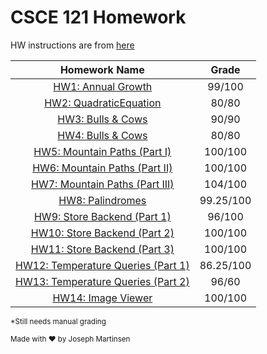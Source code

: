 CSCE 121 Homework 
====================================

HW instructions are from [here](http://courses.cse.tamu.edu/jmichael/f16/121/homework/)

|                                        Homework Name                                             |   Grade   |
|:------------------------------------------------------------------------------------------------:|:---------:|
| [HW1: Annual Growth](http://courses.cse.tamu.edu/jmichael/f16/121/homework/1/)                   |   99/100  |
| [HW2: QuadraticEquation](http://courses.cse.tamu.edu/jmichael/f16/121/homework/2/)               |   80/80   |
| [HW3: Bulls & Cows](http://courses.cse.tamu.edu/jmichael/f16/121/homework/3/)                    |   90/90   |
| [HW4: Bulls & Cows](http://courses.cse.tamu.edu/jmichael/f16/121/homework/3/)                    |   80/80   |
| [HW5: Mountain Paths (Part I)](http://courses.cse.tamu.edu/jmichael/f16/121/homework/5/)         |  100/100  |
| [HW6: Mountain Paths (Part II)](http://courses.cse.tamu.edu/jmichael/f16/121/homework/6/)        |  100/100  |
| [HW7: Mountain Paths (Part III)](http://courses.cse.tamu.edu/jmichael/f16/121/homework/7/)       |  104/100  |
| [HW8: Palindromes](http://courses.cse.tamu.edu/jmichael/f16/121/homework/8/)                     | 99.25/100 |
| [HW9: Store Backend (Part 1)](http://courses.cse.tamu.edu/jmichael/f16/121/homework/9/)          |   96/100  |
| [HW10: Store Backend (Part 2)](http://courses.cse.tamu.edu/jmichael/f16/121/homework/10/)        |  100/100  |
| [HW11: Store Backend (Part 3)](http://courses.cse.tamu.edu/jmichael/f16/121/homework/11/)        |  100/100  |
| [HW12: Temperature Queries (Part 1)](http://courses.cse.tamu.edu/jmichael/f16/121/homework/12/)  | 86.25/100 |
| [HW13: Temperature Queries (Part 2)](http://courses.cse.tamu.edu/jmichael/f16/121/homework/13/)  |   96/60   |
| [HW14: Image Viewer](http://courses.cse.tamu.edu/jmichael/f16/121/homework/14/)                  |  100/100  |

<sup>*Still needs manual grading</sup>

<sup>Made with :heart: by Joseph Martinsen </sup>
